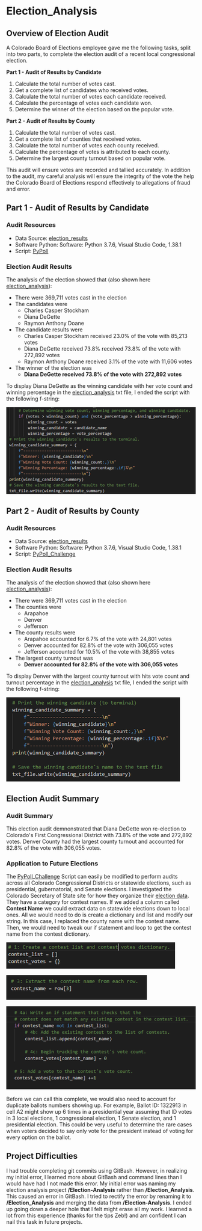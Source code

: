 # Election_Analysis
## Overview of Election Audit

A Colorado Board of Elections employee gave me the following tasks, split into two parts, to complete the election audit of a recent local congressional election.

**Part 1 - Audit of Results by Candidate**
1. Calculate the total number of votes cast.
2. Get a complete list of candidates who received votes.
3. Calculate the total number of votes each candidate received.
4. Calculate the percentage of votes each candidate won.
5. Determine the winner of the election based on the popular vote.

**Part 2 - Audit of Results by County**
1. Calculate the total number of votes cast.
2. Get a complete list of counties that received votes.
3. Calculate the total number of votes each county received.
4. Calculate the percentage of votes is attributed to each county.
5. Determine the largest county turnout based on popular vote.

This audit will ensure votes are recorded and tallied accurately. In addition to the audit, my careful analysis will ensure the integrity of the vote the help the Colorado Board of Elections respond effectively to allegations of fraud and error.

## Part 1 - Audit of Results by Candidate
### Audit Resources
- Data Source: [election_results](https://github.com/dwwatson1/Election_Analysis/blob/main/Resources/election_results.csv)
- Software Python: Software: Python 3.7.6, Visual Studio Code, 1.38.1
- Script: [PyPoll](https://github.com/dwwatson1/Election_Analysis/blob/main/PyPoll.py)

### Election Audit Results
The analysis of the election showed that (also shown here [election_analysis](https://github.com/dwwatson1/Election_Analysis/blob/main/analysis/election_analysis.txt)):
- There were 369,711 votes cast in the election
- The candidates were
  - Charles Casper Stockham
  - Diana DeGette
  - Raymon Anthony Doane
- The candidate results were
  - Charles Casper Stockham received 23.0% of the vote with 85,213 votes
  - Diana DeGette received 73.8% received 73.8% of the vote with 272,892 votes
  - Raymon Anthony Doane received 3.1% of the vote with 11,606 votes
- The winner of the election was
  - **Diana DeGette received 73.8% of the vote with 272,892 votes**
 
To display Diana DeGette as the winning candidate with her vote count and winning percentage in the [election_analysis](https://github.com/dwwatson1/Election_Analysis/blob/main/analysis/election_analysis.txt) txt file, I ended the script with the following f-string:

![Winning_Candidate](https://github.com/dwwatson1/Election_Analysis/blob/main/Resources/Winning_Candidate.PNG)

## Part 2 - Audit of Results by County
### Audit Resources
- Data Source: [election_results](https://github.com/dwwatson1/Election_Analysis/blob/main/Resources/election_results.csv)
- Software Python: Software: Python 3.7.6, Visual Studio Code, 1.38.1
- Script: [PyPoll_Challenge](https://github.com/dwwatson1/Election_Analysis/blob/main/PyPoll_Challenge.py)

### Election Audit Results
The analysis of the election showed that (also shown here [election_analysis](https://github.com/dwwatson1/Election_Analysis/blob/main/analysis/election_analysis.txt)):
- There were 369,711 votes cast in the election
- The counties were
  - Arapahoe
  - Denver
  - Jefferson
- The county results were
  - Arapahoe accounted for 6.7% of the vote with 24,801 votes
  - Denver accounted for 82.8% of the vote with 306,055 votes
  - Jefferson accounted for 10.5% of the vote with 38,855 votes
- The largest county turnout was
  - **Denver accounted for 82.8% of the vote with 306,055 votes**

To display Denver with the largest county turnout with hits vote count and turnout percentage in the [election_analysis](https://github.com/dwwatson1/Election_Analysis/blob/main/analysis/election_analysis.txt) txt file, I ended the script with the following f-string:

![Winning_County](https://github.com/dwwatson1/Election_Analysis/blob/main/Resources/Winning_County.PNG)

## Election Audit Summary
### Audit Summary
This election audit demnonstrated that Diana DeGette won re-election to Colorado's First Congressional District with 73.8% of the vote and 272,892 votes. Denver County had the largest county turnout and accounted for 82.8% of the vote with 306,055 votes.

### Application to Future Elections
The [PyPoll_Challenge](https://github.com/dwwatson1/Election_Analysis/blob/main/PyPoll_Challenge.py) Script can easily be modified to perform audits across all Colorado Congressional Districts or statewide elections, such as presidential, gubernatorial, and Senate elections. I investigated the Colorado Secretary of State site for how they organize their [election data](https://results.enr.clarityelections.com/CO/105975/web.275533/#/summary?category=C_1). They have a category for contest names. If we added a column called __Contest Name__ we could extract data on statewide elections down to local ones. All we would need to do is create a dictionary and list and modify our string. In this case, I replaced the county name with the contest name. Then, we would need to tweak our if statement and loop to get the contest name from the contest dictionary.

![Contest_Name](https://github.com/dwwatson1/Election_Analysis/blob/main/Resources/Contest_Name.PNG)

![Contest_Extract](https://github.com/dwwatson1/Election_Analysis/blob/main/Resources/Contest_Extract.PNG)

![Contest_List](https://github.com/dwwatson1/Election_Analysis/blob/main/Resources/Contest_List.PNG)

Before we can call this complete, we would also need to account for duplicate ballots numbers showing up. For example, Ballot ID: 1322913 in cell A2 might show up 6 times in a presidential year assuming that ID votes in 3 local elections, 1 congressional election, 1 Senate election, and 1 presidential election. This could be very useful to determine the rare cases when voters decided to say only vote for the president instead of voting for every option on the ballot.

## Project Difficulties
I had trouble completing git commits using GitBash. However, in realizing my initial error, I learned more about GitBash and command lines than I would have had I not made this error. My initial error was naming my election analysis project __/Election-Analysis__ rather than __/Election_Analysis__. This caused an error in GitBash. I tried to rectify the error by renaming it to __/Election_Analysis__ and merging the data from __/Election-Analysis__. I ended up going down a deeper hole that I felt might erase all my work. I learned a lot from this experience (thanks for the tips Zeb!) and am confident I can nail this task in future projects.  
